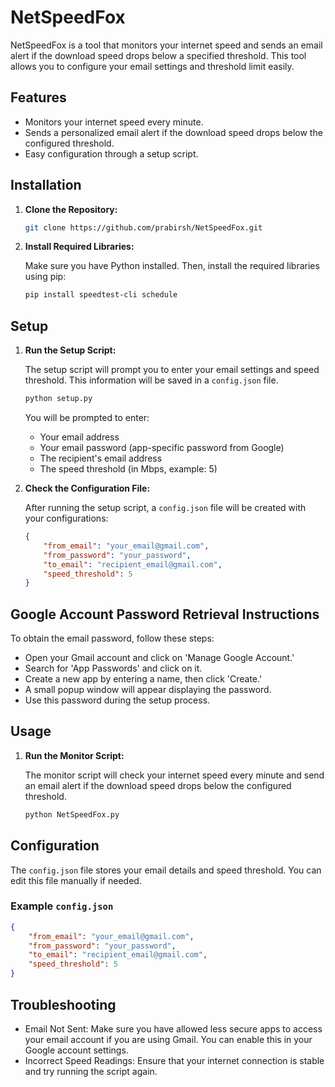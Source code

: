 # NetSpeedFox

NetSpeedFox is a tool that monitors your internet speed and sends an email alert if the download speed drops below a specified threshold. This tool allows you to configure your email settings and threshold limit easily.

## Features

- Monitors your internet speed every minute.
- Sends a personalized email alert if the download speed drops below the configured threshold.
- Easy configuration through a setup script.

## Installation

1. **Clone the Repository:**

    ```sh
    git clone https://github.com/prabirsh/NetSpeedFox.git
    ```

2. **Install Required Libraries:**

    Make sure you have Python installed. Then, install the required libraries using pip:

    ```sh
    pip install speedtest-cli schedule
    ```

## Setup

1. **Run the Setup Script:**

    The setup script will prompt you to enter your email settings and speed threshold. This information will be saved in a `config.json` file.

    ```sh
    python setup.py
    ```

    You will be prompted to enter:
    - Your email address
    - Your email password (app-specific password from Google)
    - The recipient's email address
    - The speed threshold (in Mbps, example: 5)

2. **Check the Configuration File:**

    After running the setup script, a `config.json` file will be created with your configurations:

    ```json
    {
        "from_email": "your_email@gmail.com",
        "from_password": "your_password",
        "to_email": "recipient_email@gmail.com",
        "speed_threshold": 5
    }
    ```
## Google Account Password Retrieval Instructions

To obtain the email password, follow these steps:
- Open your Gmail account and click on 'Manage Google Account.'
- Search for 'App Passwords' and click on it.
- Create a new app by entering a name, then click 'Create.'
- A small popup window will appear displaying the password.
- Use this password during the setup process.

## Usage

1. **Run the Monitor Script:**

    The monitor script will check your internet speed every minute and send an email alert if the download speed drops below the configured threshold.

    ```sh
    python NetSpeedFox.py
    ```

## Configuration

The `config.json` file stores your email details and speed threshold. You can edit this file manually if needed.

### Example `config.json`

```json
{
    "from_email": "your_email@gmail.com",
    "from_password": "your_password",
    "to_email": "recipient_email@gmail.com",
    "speed_threshold": 5
}
```

## Troubleshooting

- Email Not Sent: Make sure you have allowed less secure apps to access your email account if you are using Gmail. You can enable this in your Google account settings.
- Incorrect Speed Readings: Ensure that your internet connection is stable and try running the script again.
